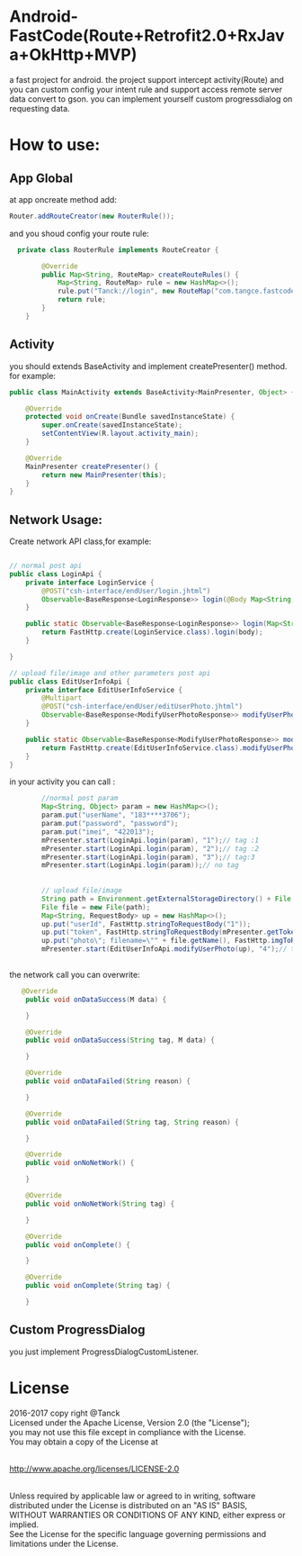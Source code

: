 # Android-FastCode(Route+Retrofit2.0+RxJava+OkHttp+MVP)
a fast project for android. the project support intercept activity(Route) and you can custom config your intent rule and support access remote server data convert to gson. you can implement yourself custom progressdialog on requesting data.

# How to use:
## App Global
at app oncreate method add:
```java
Router.addRouteCreator(new RouterRule());
```
and you shoud config your route rule:
```java
  private class RouterRule implements RouteCreator {

        @Override
        public Map<String, RouteMap> createRouteRules() {
            Map<String, RouteMap> rule = new HashMap<>();
            rule.put("Tanck://login", new RouteMap("com.tangce.fastcode.LoginActivity"));
            return rule;
        }
    }
```

## Activity
you should extends BaseActivity and implement createPresenter() method. for example:
```java
public class MainActivity extends BaseActivity<MainPresenter, Object> {

    @Override
    protected void onCreate(Bundle savedInstanceState) {
        super.onCreate(savedInstanceState);
        setContentView(R.layout.activity_main);
    }

    @Override
    MainPresenter createPresenter() {
        return new MainPresenter(this);
    }
}
```

## Network Usage:
Create network API class,for example:
```java

// normal post api
public class LoginApi {
    private interface LoginService {
        @POST("csh-interface/endUser/login.jhtml")
        Observable<BaseResponse<LoginResponse>> login(@Body Map<String, Object> body);
    }

    public static Observable<BaseResponse<LoginResponse>> login(Map<String, Object> body) {
        return FastHttp.create(LoginService.class).login(body);
    }

}

// upload file/image and other parameters post api
public class EditUserInfoApi {
    private interface EditUserInfoService {
        @Multipart
        @POST("csh-interface/endUser/editUserPhoto.jhtml")
        Observable<BaseResponse<ModifyUserPhotoResponse>> modifyUserPhoto(@PartMap Map<String, RequestBody> params);
    }

    public static Observable<BaseResponse<ModifyUserPhotoResponse>> modifyUserPhoto(Map<String, RequestBody> params) {
        return FastHttp.create(EditUserInfoService.class).modifyUserPhoto(params);
    }
}
```

in your activity you can call :
```java
        //normal post param
        Map<String, Object> param = new HashMap<>();
        param.put("userName", "183****3706");
        param.put("password", "password");
        param.put("imei", "422013");
        mPresenter.start(LoginApi.login(param), "1");// tag :1
        mPresenter.start(LoginApi.login(param), "2");// tag :2
        mPresenter.start(LoginApi.login(param), "3");// tag:3
        mPresenter.start(LoginApi.login(param));// no tag
        
        
        // upload file/image
        String path = Environment.getExternalStorageDirectory() + File.separator + "Android" + File.separator + "print.png";
        File file = new File(path);
        Map<String, RequestBody> up = new HashMap<>();
        up.put("userId", FastHttp.stringToRequestBody("1"));
        up.put("token", FastHttp.stringToRequestBody(mPresenter.getToken()));
        up.put("photo\"; filename=\"" + file.getName(), FastHttp.imgToRequestBody(file)); // support String path or File object.
        mPresenter.start(EditUserInfoApi.modifyUserPhoto(up), "4");// tag :4
        
```
the network call you can overwrite:
```java 
   @Override
    public void onDataSuccess(M data) {

    }

    @Override
    public void onDataSuccess(String tag, M data) {

    }

    @Override
    public void onDataFailed(String reason) {

    }

    @Override
    public void onDataFailed(String tag, String reason) {

    }

    @Override
    public void onNoNetWork() {

    }

    @Override
    public void onNoNetWork(String tag) {

    }

    @Override
    public void onComplete() {

    }

    @Override
    public void onComplete(String tag) {

    }
```

## Custom ProgressDialog
you just implement ProgressDialogCustomListener.

# License
2016-2017 copy right @Tanck<br/>
Licensed under the Apache License, Version 2.0 (the "License");<br/>
you may not use this file except in compliance with the License.<br/>
You may obtain a copy of the License at<br/><br/>

http://www.apache.org/licenses/LICENSE-2.0<br/><br/>

Unless required by applicable law or agreed to in writing, software<br/>
distributed under the License is distributed on an "AS IS" BASIS,<br/>
WITHOUT WARRANTIES OR CONDITIONS OF ANY KIND, either express or implied.<br/>
See the License for the specific language governing permissions and<br/>
limitations under the License.

